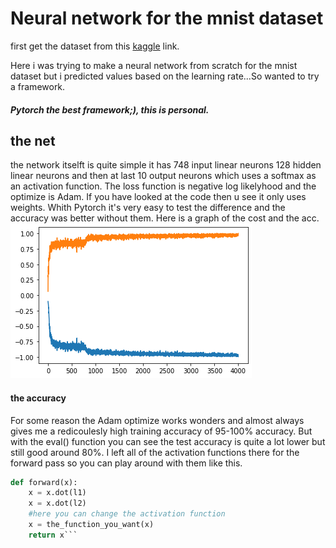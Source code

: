 # Neural network for the mnist dataset

first get the dataset from this <a href="https://www.kaggle.com/oddrationale/mnist-in-csv?select=mnist_train.csv"> kaggle</a> link.

Here i was trying to make a neural network from scratch for the mnist dataset but i predicted values based on the learning rate...So wanted to try a framework.
##### Pytorch the best framework;), this is personal.
## the net

the network itselft is quite simple it has 
748 input linear neurons 
128 hidden linear neurons and then at last 
10 output neurons which uses a softmax as an activation function.
The loss function is negative log likelyhood and the optimize is Adam.
If you have looked at the code then u see it only uses weights. Whith Pytorch it's very easy to test the difference and the accuracy was better without them.
Here is a graph of the cost and the acc.
<img src="https://github.com/4C4F4943/mnist_neural/blob/main/cost:acc_mnist.png"></img>
#### the accuracy
For some reason the Adam optimize works wonders and almost always gives me a redicoulesly high training accuracy of 95-100% accuracy.
But with the eval() function you can see the test accuracy is quite a lot lower but still good around 80%.
I left all of the activation functions there for the forward pass so you can play around with them like this.
```python
def forward(x):
    x = x.dot(l1)
    x = x.dot(l2)
    #here you can change the activation function
    x = the_function_you_want(x)
    return x```
